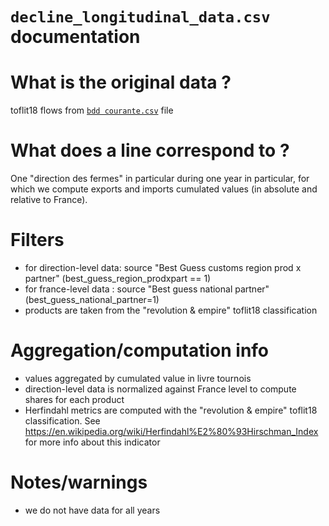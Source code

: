 
`decline_longitudinal_data.csv` documentation
===

# What is the original data ? 

toflit18 flows from [`bdd courante.csv`](https://github.com/medialab/toflit18_data/blob/master/base/bdd%20courante.csv.zip) file

# What does a line correspond to ?

One "direction des fermes" in particular during one year in particular, for which we compute exports and imports cumulated values (in absolute and relative to France). 

# Filters

- for direction-level data: source "Best Guess customs region prod x partner" (best_guess_region_prodxpart == 1)
- for france-level data : source "Best guess national partner" (best_guess_national_partner=1)
- products are taken from the "revolution & empire" toflit18 classification

# Aggregation/computation info

- values aggregated by cumulated value in livre tournois
- direction-level data is normalized against France level to compute shares for each product
- Herfindahl metrics are computed with the "revolution & empire" toflit18 classification. See https://en.wikipedia.org/wiki/Herfindahl%E2%80%93Hirschman_Index for more info about this indicator

# Notes/warnings

- we do not have data for all years
  